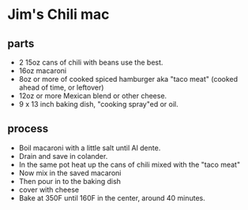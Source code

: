 # Jim's Chili mac
## parts
  - 2 15oz cans of chili with beans use the best.
  - 16oz macaroni
  - 8oz or more of cooked spiced hamburger aka "taco meat" (cooked ahead of time, or leftover)
  - 12oz or more Mexican blend or other cheese.
  - 9 x 13 inch baking dish, "cooking spray"ed or oil.
  ## process
  - Boil macaroni with a little salt until Al dente.
  - Drain and save in colander.
  - In the same pot heat up the cans of chili mixed with the "taco meat"
  - Now mix in the saved macaroni
  - Then pour in to the baking dish
  - cover with cheese 
  - Bake at 350F until 160F in the center, around 40 minutes. 
